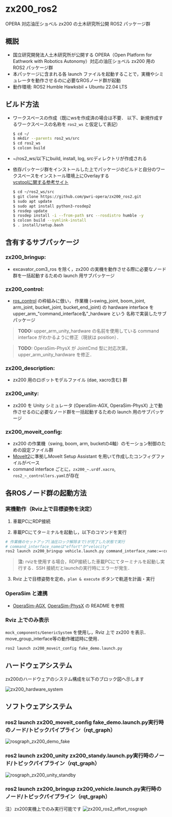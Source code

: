 # zx200_ros2
OPERA 対応油圧ショベル zx200 の土木研究所公開 ROS2 パッケージ群

## 概説
- 国立研究開発法人土木研究所が公開する OPERA（Open Platform for Eathwork with Robotics Autonomy）対応の油圧ショベル zx200 用の ROS2 パッケージ群
- 本パッケージに含まれる各 launch ファイルを起動することで，実機やシミュレータを動作させるのに必要なROSノード群が起動
- 動作環境: ROS2 Humble Hawksbil + Ubuntu 22.04 LTS

## ビルド方法
- ワークスペースの作成（既にwsを作成済の場合は不要．
以下、新規作成するワークスペースの名称を `ros2_ws` と仮定して表記）
  ```bash
  $ cd ~/
  $ mkdir --parents ros2_ws/src
  $ cd ros2_ws
  $ colcon build 
  ```
- ~/ros2_ws/以下にbuild, install, log, srcディレクトリが作成される

- 依存パッケージ群をインストールした上でパッケージのビルドと自分のワークスペースをインストール環境上にOverlayする  
  [vcstoolに関する参考サイト](https://qiita.com/strv/items/dbde72e20a8efe62ef95)
  ```bash
  $ cd ~/ros2_ws/src
  $ git clone https://github.com/pwri-opera/zx200_ros2.git
  $ sudo apt update
  $ sudo apt install python3-rosdep2 
  $ rosdep update
  $ rosdep install -i --from-path src --rosdistro humble -y 
  $ colcon build --symlink-install 
  $ . install/setup.bash
  ```

## 含有するサブパッケージ

### zx200_bringup:
- excavator_com3_ros を除く，zx200 の実機を動作させる際に必要なノード群を一括起動するための launch 用サブパッケージ

### zx200_control:
- [ros_control](http://wiki.ros.org/ros_control) の枠組みに倣い，
作業機 (=swing_joint, boom_joint, arm_joint, bucket_joint, bucket_end_joint) 
の hardware interface を upper_arm_"command_interface名"_hardware という
名称で実装したサブパッケージ

> **TODO:** upper_arm_unity_hardware の名前を使用している command interface がわかるように修正（現状は position）．

> **TODO:** OperaSim-PhysX が JointCmd 型に対応次第，upper_arm_unity_hardware を修正．

### zx200_description:
- zx200 用のロボットモデルファイル (dae, xacro含む) 群

### zx200_unity:
- zx200 を Unity シミュレータ (OperaSim-AGX, OperaSim-PhysX) 上で動作させるのに必要なノード群を一括起動するための launch 用のサブパッケージ

### zx200_moveit_config:
- zx200 の作業機（swing, boom, arm, bucketの4軸）のモーション制御のための設定ファイル群
- [MoveIt2](https://moveit.ros.org/)に準拠しMoveIt Setup Assistant を用いて作成したコンフィグファイルがベース
- command interface ごとに，`zx200_~.urdf.xacro`, `ros2_~_controllers.yaml`が存在

## 各ROSノード群の起動方法
### 実機動作（Rviz上で目標姿勢を決定）

1. 車載PCにRDP接続

2. 車載PCにてターミナルを起動し，以下のコマンドを実行

  ```bash
  # 作業機のセットアップ(油圧ロック解除まで)が完了した状態で実行
  # command_interface_nameは"effort"か"velocity" 
  ros2 launch zx200_bringup vehicle.launch.py command_interface_name:=<commnad_interface_name>
  ```
> **注:** rvizを使用する場合，RDP接続した車載PCにてターミナルを起動し実行する．SSH 接続だとlaunchの実行時にエラーが発生．

3. Rviz 上で目標姿勢を定め，`plan & execute` ボタンで軌道を計画・実行

### OperaSim と連携
- [OperaSim-AGX](https://github.com/pwri-opera/OperaSim-AGX), [OperaSim-PhysX](https://github.com/pwri-opera/OperaSim-PhysX) の README を参照
  <!-- ```bash
  ros2 launch zx200_unity zx200_standby.launch.py
  ``` -->

### Rviz 上でのみ表示
`mock_components/GenericSystem` を使用し，Rviz 上で zx200 を表示．move_group_interface等の動作確認時に使用．
  ```bash
  ros2 launch zx200_moveit_config fake_demo.launch.py
  ```

## ハードウェアシステム
zx200のハードウェアのシステム構成を以下のブロック図へ示します
<!-- ![MicrosoftTeams-image (1)](https://github.com/pwri-opera/zx200_ros2/assets/24404939/a49534cc-13b1-461f-9368-152daabae51e) -->
![zx200_hardware_system](https://github.com/pwri-opera/zx200_ros2/assets/24404939/f89d62a0-375a-4f22-9182-08c6cccc9756)

## ソフトウェアシステム
### ros2 launch zx200_moveit_config fake_demo.launch.py実行時のノード/トピックパイプライン（rqt_graph）
![rosgraph_zx200_demo_fake](https://github.com/pwri-opera/zx200_ros2/assets/24404939/9e75e0aa-3aa6-4ec2-ba27-f63a2867c351)

### ros2 launch zx200_unity zx200_standy.launch.py実行時のノード/トピックパイプライン（rqt_graph）
<!-- ![rosgraph_ros2_sim](https://github.com/pwri-opera/zx200_ros2/assets/24404939/1192aea7-bae1-4220-b8fc-18c0c0e2e3b1) -->
![rosgraph_zx200_unity_standby](https://github.com/pwri-opera/zx200_ros2/assets/24404939/e6823a08-bf39-4257-8ffa-6537a19d2407)

### ros2 launch zx200_bringup zx200_vehicle.launch.py実行時のノード/トピックパイプライン（rqt_graph）  
注）zx200実機上でのみ実行可能です
![zx200_ros2_effort_rosgraph](https://github.com/pwri-opera/zx200_ros2/assets/46485303/30f95979-99f7-4810-9ae2-e4ad261bb30b)
